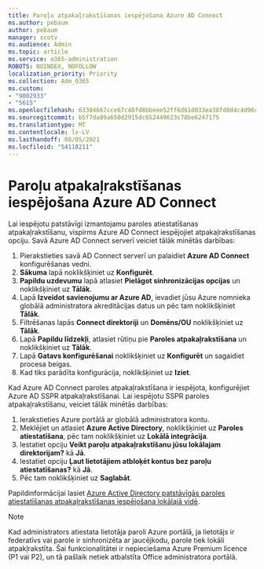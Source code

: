 ```yaml
---
title: Paroļu atpakaļrakstīšanas iespējošana Azure AD Connect
ms.author: pebaum
author: pebaum
manager: scotv
ms.audience: Admin
ms.topic: article
ms.service: o365-administration
ROBOTS: NOINDEX, NOFOLLOW
localization_priority: Priority
ms.collection: Adm_O365
ms.custom:
- "9002933"
- "5615"
ms.openlocfilehash: 63304667cce67c48fd8bbeee52ff6d61d033ea38fd8d4c4d96c240847dab2cab
ms.sourcegitcommit: b5f7da89a650d2915dc652449623c78be6247175
ms.translationtype: MT
ms.contentlocale: lv-LV
ms.lasthandoff: 08/05/2021
ms.locfileid: "54118211"
---
```

# <a name="enable-password-writeback-in-azure-ad-connect"></a>Paroļu atpakaļrakstīšanas iespējošana Azure AD Connect

Lai iespējotu patstāvīgi izmantojamu paroles atiestatīšanas atpakaļrakstīšanu, vispirms Azure AD Connect iespējojiet atpakaļrakstīšanas opciju. Savā Azure AD Connect serverī veiciet tālāk minētās darbības:

1. Pierakstieties savā AD Connect serverī un palaidiet **Azure AD Connect** konfigurēšanas vedni.
2. **Sākuma** lapā noklikšķiniet uz **Konfigurēt**.
3. **Papildu uzdevumu** lapā atlasiet **Pielāgot sinhronizācijas opcijas** un noklikšķiniet uz **Tālāk**.
4. Lapā **Izveidot savienojumu ar Azure AD**, ievadiet jūsu Azure nomnieka globālā administratora akreditācijas datus un pēc tam noklikšķiniet **Tālāk**.
5. Filtrēšanas lapās **Connect direktoriji** un **Domēns/OU** noklikšķiniet uz **Tālāk**.
6. Lapā **Papildu līdzekļi**, atlasiet rūtiņu pie **Paroles atpakaļrakstīšana** un noklikšķiniet uz **Tālāk**.
7. Lapā **Gatavs konfigurēšanai** noklikšķiniet uz **Konfigurēt** un sagaidiet procesa beigas.
8. Kad tiks parādīta konfigurācija, noklikšķiniet uz **Iziet**.

Kad Azure AD Connect paroles atpakaļrakstīšana ir iespējota, konfigurējiet Azure AD SSPR atpakaļrakstīšanai.  Lai iespējotu SSPR paroles atpakaļrakstīšanu, veiciet tālāk minētās darbības: 

1. Ierakstieties Azure portālā ar globālā administratora kontu.
2. Meklējiet un atlasiet **Azure Active Directory**, noklikšķiniet uz **Paroles atiestatīšana**, pēc tam noklikšķiniet uz **Lokālā integrācija**.
3. Iestatiet opciju **Veikt paroļu atpakaļrakstīšanu jūsu lokālajam direktorijam?** kā **Jā**.
4. Iestatiet opciju **Ļaut lietotājiem atbloķēt kontus bez paroļu atiestatīšanas?** kā **Jā**.
5. Pēc tam noklikšķiniet uz **Saglabāt**.

Papildinformācijai lasiet [Azure Active Directory patstāvīgās paroles atiestatīšanas atpakaļrakstīšanas iespējošana lokālajā vidē](https://docs.microsoft.com/azure/active-directory/authentication/tutorial-enable-sspr-writeback).

> [!NOTE]
>  Kad administrators atiestata lietotāja paroli Azure portālā, ja lietotājs ir federatīvs vai parole ir sinhronizēta ar jaucējkodu, parole tiek lokāli atpakļrakstīta. Šai funkcionalitātei ir nepieciešama Azure Premium licence (P1 vai P2), un tā pašlaik netiek atbalstīta Office administratora portālā.
